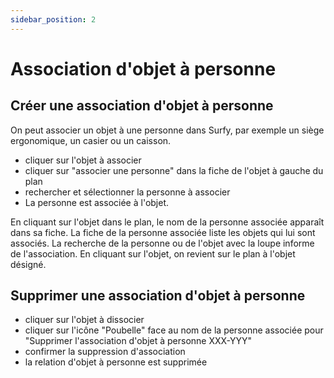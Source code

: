 ```yaml
---
sidebar_position: 2
---
```


# Association d'objet à personne



<Youtube code="3sFTagWJD9A"/>

## Créer une association d'objet à personne

On peut associer un objet à une personne dans Surfy, par exemple un siège ergonomique, un casier ou un caisson.

-   cliquer sur l'objet à associer
-   cliquer sur "associer une personne" dans la fiche de l'objet à gauche du plan
-   rechercher et sélectionner la personne à associer
-   La personne est associée à l'objet.

En cliquant sur l'objet dans le plan, le nom de la personne associée apparaît dans sa fiche.
La fiche de la personne associée liste les objets qui lui sont associés.
La recherche de la personne ou de l'objet avec la loupe informe de l'association.
En cliquant sur l'objet, on revient sur le plan à l'objet désigné.

## Supprimer une association d'objet à personne

-   cliquer sur l'objet à dissocier
-   cliquer sur l'icône "Poubelle" face au nom de la personne associée pour "Supprimer l'association d'objet à personne XXX-YYY"
-   confirmer la suppression d'association
-   la relation d'objet à personne est supprimée